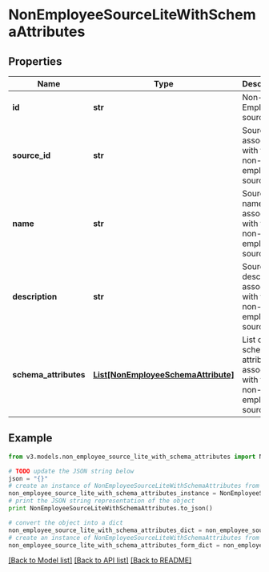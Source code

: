 # NonEmployeeSourceLiteWithSchemaAttributes


## Properties
Name | Type | Description | Notes
------------ | ------------- | ------------- | -------------
**id** | **str** | Non-Employee source id. | [optional] 
**source_id** | **str** | Source Id associated with this non-employee source. | [optional] 
**name** | **str** | Source name associated with this non-employee source. | [optional] 
**description** | **str** | Source description associated with this non-employee source. | [optional] 
**schema_attributes** | [**List[NonEmployeeSchemaAttribute]**](NonEmployeeSchemaAttribute.md) | List of schema attributes associated with this non-employee source. | [optional] 

## Example

```python
from v3.models.non_employee_source_lite_with_schema_attributes import NonEmployeeSourceLiteWithSchemaAttributes

# TODO update the JSON string below
json = "{}"
# create an instance of NonEmployeeSourceLiteWithSchemaAttributes from a JSON string
non_employee_source_lite_with_schema_attributes_instance = NonEmployeeSourceLiteWithSchemaAttributes.from_json(json)
# print the JSON string representation of the object
print NonEmployeeSourceLiteWithSchemaAttributes.to_json()

# convert the object into a dict
non_employee_source_lite_with_schema_attributes_dict = non_employee_source_lite_with_schema_attributes_instance.to_dict()
# create an instance of NonEmployeeSourceLiteWithSchemaAttributes from a dict
non_employee_source_lite_with_schema_attributes_form_dict = non_employee_source_lite_with_schema_attributes.from_dict(non_employee_source_lite_with_schema_attributes_dict)
```
[[Back to Model list]](../README.md#documentation-for-models) [[Back to API list]](../README.md#documentation-for-api-endpoints) [[Back to README]](../README.md)


